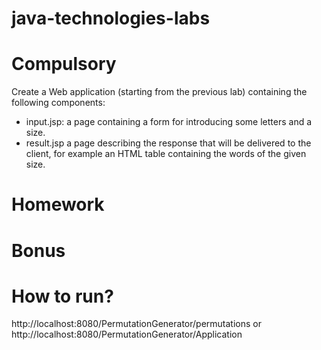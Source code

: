 # java-technologies-labs

# Compulsory
Create a Web application (starting from the previous lab) containing the following components:
* input.jsp: a page containing a form for introducing some letters and a size.
* result.jsp a page describing the response that will be delivered to the client, for example an HTML table containing the words of the given size.

# Homework

# Bonus

# How to run?
http://localhost:8080/PermutationGenerator/permutations
or
http://localhost:8080/PermutationGenerator/Application
